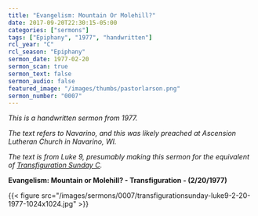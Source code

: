 ```yaml
---
title: "Evangelism: Mountain Or Molehill?"
date: 2017-09-20T22:30:15-05:00
categories: ["sermons"]
tags: ["Epiphany", "1977", "handwritten"]
rcl_year: "C"
rcl_season: "Epiphany"
sermon_date: 1977-02-20
sermon_scan: true
sermon_text: false
sermon_audio: false
featured_image: "/images/thumbs/pastorlarson.png"
sermon_number: "0007"
---
```

_This is a handwritten sermon from 1977._

_The text refers to Navarino, and this was likely preached at Ascension Lutheran Church in Navarino, WI._

<!--more-->

_The text is from Luke 9, presumably making this sermon for the equivalent of [Transfiguration Sunday C](http://lectionary.library.vanderbilt.edu/texts.php?id=116)._

**Evangelism: Mountain or Molehill? - Transfiguration - (2/20/1977)**

{{< figure src="/images/sermons/0007/transfigurationsunday-luke9-2-20-1977-1024x1024.jpg" >}}

